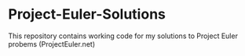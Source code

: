 # Project-Euler-Solutions
This repository contains working code for my solutions to Project Euler probems (ProjectEuler.net)
